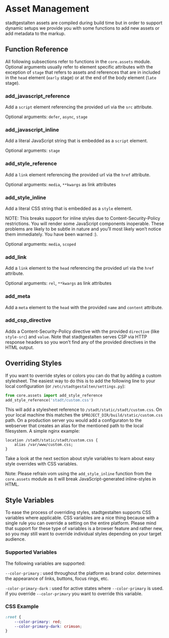 # Asset Management

stadtgestalten assets are compiled during build time but in order to support dynamic setups we provide you with some functions to add new assets or add metadata to the markup.


## Function Reference

All following subsections refer to functions in the `core.assets` module. Optional arguments usually refer to element specific attributes with the exception of `stage` that refers to assets and references that are in included in the `head` element (`early` stage) or at the end of the body element (`late` stage).

### add_javascript_reference

Add a `script` element referencing the provided url via the `src` attribute.

Optional arguments: `defer`, `async`, `stage`

### add_javascript_inline

Add a literal JavaScript string that is embedded as a `script` element.

Optional arguments: `stage`

### add_style_reference

Add a `link` element referencing the provided url via the `href` attribute.

Optional arguments: `media`, `**kwargs` as link attributes

### add_style_inline

Add a literal CSS string that is embedded as a `style` element.

NOTE: This breaks support for inline styles due to Content-Security-Policy restrictions. You will render some JavaScript components inoperable. These problems are likely to be subtle in nature and you’ll most likely won’t notice them immediately. You have been warned :).

Optional arguments: `media`, `scoped`

### add_link

Add a `link` element to the `head` referencing the provided url via the `href` attribute.

Optional arguments: `rel`, `**kwargs` as link attributes

### add_meta

Add a `meta` element to the `head` with the provided `name` and `content` attribute.

### add_csp_directive

Adds a Content-Security-Policy directive with the provided `directive` (like `style-src`) and `value`. Note that stadtgestalten serves CSP via HTTP response headers so you won’t find any of the provided directives in the HTML output.  


## Overriding Styles

If you want to override styles or colors you can do that by adding
a custom stylesheet. The easiest way to do this is to add the following line to your local configuration (or `/etc/stadtgestalten/settings.py`):

```python
from core.assets import add_style_reference
add_style_reference('stadt/custom.css')
```

This will add a stylesheet reference to `/stadt/static/stadt/custom.css`. On your local machine this matches the `$PROJECT_DIR/build/static/custom.css` path. On a production server you would add a configuraton to the webserver that creates an alias for the mentioned path to the local filesystem. A simple nginx example:

```nginx
location /stadt/static/stadt/custom.css {
    alias /var/www/custom.css;
}
```

Take a look at the next section about style variables to learn about easy style overrides with CSS variables.

Note: Please refrain vom using the `add_style_inline` function from the `core.assets` module as it will break JavaScript-generated inline-styles in HTML.
 

## Style Variables

To ease the process of overriding styles, stadtgestalten supports CSS variables where applicable. CSS variables are a nice thing because with a single rule you can override a setting on the entire platform. Please mind that support for these type of variables is a browser feature and rather new, so you may still want to override individual styles depending on your target audience. 

### Supported Variables

The following variables are supported:

`--color-primary`
 : used throughout the platform as brand color. determines the appearance of links, buttons, focus rings, etc.

`-color-primary-dark`
 : used for active states where `--color-primary` is used. if you override `--color-primary` you want to override this variable.
 
### CSS Example

```css
:root {
    --color-primary: red;
    --color-primary-dark: crimson;
}
```
